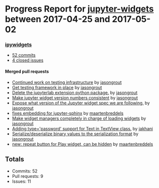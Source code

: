 # Progress Report for [jupyter-widgets](https://github.com/jupyter-widgets) between 2017-04-25 and 2017-05-02

### [ipywidgets](https://github.com/jupyter-widgets/ipywidgets)
-  [52 commits](https://github.com/jupyter-widgets/ipywidgets/compare/master@%7B1493103600%7D...master@%7B1493708400%7D)
-  [4 closed issues](https://github.com/jupyter-widgets/ipywidgets/issues?utf8=%E2%9C%93&q=is%3Aissue%20closed%3A2017-04-25..2017-05-02)

#### Merged pull requests
- [Continued work on testing infrastructure](https://github.com/jupyter-widgets/ipywidgets/pull/1326) by [jasongrout](https://github.com/jasongrout)
- [Get testing framework in place](https://github.com/jupyter-widgets/ipywidgets/pull/1325) by [jasongrout](https://github.com/jasongrout)
- [Delete the jupyterlab extension python package.](https://github.com/jupyter-widgets/ipywidgets/pull/1324) by [jasongrout](https://github.com/jasongrout)
- [Make jupyter widget version numbers consistent](https://github.com/jupyter-widgets/ipywidgets/pull/1323) by [jasongrout](https://github.com/jasongrout)
- [Expose what version of the Jupyter widget spec we are following.](https://github.com/jupyter-widgets/ipywidgets/pull/1318) by [jasongrout](https://github.com/jasongrout)
- [fixes embedding for jupyter-sphinx](https://github.com/jupyter-widgets/ipywidgets/pull/1314) by [maartenbreddels](https://github.com/maartenbreddels)
- [Make widget managers completely in charge of loading widgets](https://github.com/jupyter-widgets/ipywidgets/pull/1313) by [jasongrout](https://github.com/jasongrout)
- [Adding type='password' support for Text in TextView class.](https://github.com/jupyter-widgets/ipywidgets/pull/1310) by [jakhani](https://github.com/jakhani)
- [Serialize/deserialize binary values to the serialization format](https://github.com/jupyter-widgets/ipywidgets/pull/1302) by [jasongrout](https://github.com/jasongrout)
- [new: repeat button for Play widget, can be hidden](https://github.com/jupyter-widgets/ipywidgets/pull/1190) by [maartenbreddels](https://github.com/maartenbreddels)

## Totals
- Commits: 52
- Pull requests: 9
- Issues: 11
